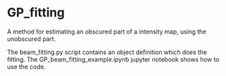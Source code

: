 # GP_fitting
 A method for estimating an obscured part of a intensity map, using the unobscured part. 

The beam_fitting.py script contains an object definition which does the fitting.
The GP_beam_fitting_example.ipynb jupyter notebook shows how to use the code.
